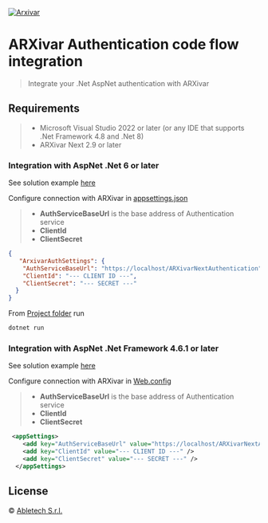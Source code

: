 [![Arxivar](http://portal.arxivar.it/download/resources/loghi/Logo-ARXivar_orizzontale-nero.png)](http://www.arxivar.it/)

# ARXivar Authentication code flow integration
 > Integrate your .Net AspNet authentication with ARXivar


## Requirements

> - Microsoft Visual Studio 2022 or later (or any IDE that supports .Net Framework 4.8 and .Net 8)
> - ARXivar Next 2.9 or later

### Integration with AspNet .Net 6 or later
See solution example [here](src/AuthCodeFlow)
 
Configure connection with ARXivar in [appsettings.json](src/AuthCodeFlow/MvcClient/appsettings.json)

> - **AuthServiceBaseUrl** is the base address of Authentication service
> - **ClientId**
> - **ClientSecret**

```json
{
   "ArxivarAuthSettings": {
    "AuthServiceBaseUrl": "https://localhost/ARXivarNextAuthentication",
    "ClientId": "--- CLIENT ID ---",
    "ClientSecret": "--- SECRET ---"    
  }
}
```

From [Project folder](src/AuthCodeFlow/MvcClient) run

```bash
dotnet run 
```



### Integration with AspNet .Net Framework 4.6.1 or later 
See solution example [here](src/AuthCodeFlowNetFx)

Configure connection with ARXivar in [Web.config](src/AuthCodeFlowNetFx/MvcClientNetFx/Web.config)

> - **AuthServiceBaseUrl** is the base address of Authentication service
> - **ClientId**
> - **ClientSecret**

```xml
 <appSettings>
    <add key="AuthServiceBaseUrl" value="https://localhost/ARXivarNextAuthentication" />
    <add key="ClientId" value="--- CLIENT ID ---" />
    <add key="ClientSecret" value="--- SECRET ---" />    
  </appSettings>
```


## License

© [Abletech S.r.l.](http://www.arxivar.it/)
